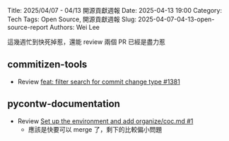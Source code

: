 Title: 2025/04/07 - 04/13 開源貢獻週報
Date: 2025-04-13 19:00
Category: Tech
Tags: Open Source, 開源貢獻週報
Slug: 2025-04-07-04-13-open-source-report
Authors: Wei Lee

這幾週忙到快死掉惹，還能 review 兩個 PR 已經是盡力惹

<!--more-->

## commitizen-tools
* Review [feat: filter search for commit change type #1381](https://github.com/commitizen-tools/commitizen/pull/1381)

## pycontw-documentation
* Review [Set up the environment and add organize/coc.md #1](https://github.com/pycontw/pycontw-documentation/pull/1)
    * 應該是快要可以 merge 了，剩下的比較偏小問題
